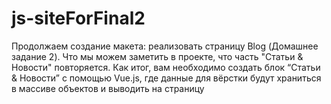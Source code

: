 # js-siteForFinal2

Продолжаем создание макета: реализовать страницу Blog (Домашнее задание 2).
Что мы можем заметить в проекте, что часть "Статьи & Новости" повторяется. Как итог, вам необходимо создать блок “Статьи & Новости” с помощью Vue.js, где данные для вёрстки будут храниться в массиве объектов и выводить на страницу
